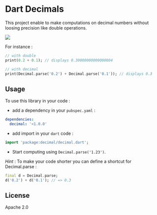 Dart Decimals
=============
This project enable to make computations on decimal numbers without loosing precision like double operations.

[![](https://drone.io/a14n/dart-decimal/status.png)](https://drone.io/a14n/dart-decimal/latest)

For instance :

```dart
// with double
print(0.2 + 0.1); // displays 0.30000000000000004

// with decimal
print(Decimal.parse('0.2') + Decimal.parse('0.1')); // displays 0.3
```

## Usage ##
To use this library in your code :
* add a dependency in your `pubspec.yaml` :

```yaml
dependencies:
  decimal: '<1.0.0'
```

* add import in your `dart` code :

```dart
import 'package:decimal/decimal.dart';
```

* Start computing using `Decimal.parse('1.23')`.

_Hint_ : To make your code shorter you can define a shortcut for Decimal.parse :

```dart
final d = Decimal.parse;
d('0.2') + d('0.1'); // => 0.3
```

## License ##
Apache 2.0
